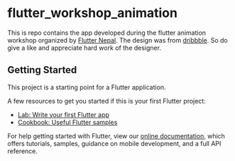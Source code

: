 # flutter_workshop_animation

This is repo contains the app developed during the flutter animation workshop organized by [Flutter Nepal](https://www.facebook.com/flutterNP/). The design was from [dribbble](https://dribbble.com/shots/6584486-Optimal-brigade-12). So do give a like and appreciate hard work of the designer.

## Getting Started

This project is a starting point for a Flutter application.

A few resources to get you started if this is your first Flutter project:

- [Lab: Write your first Flutter app](https://flutter.dev/docs/get-started/codelab)
- [Cookbook: Useful Flutter samples](https://flutter.dev/docs/cookbook)

For help getting started with Flutter, view our
[online documentation](https://flutter.dev/docs), which offers tutorials,
samples, guidance on mobile development, and a full API reference.
